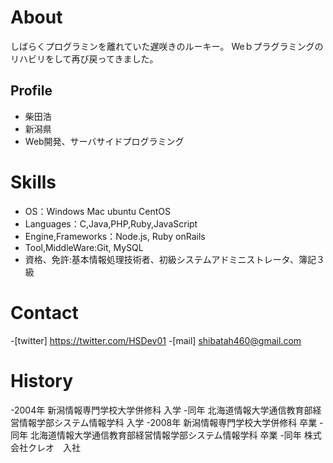 # About
しばらくプログラミンを離れていた遅咲きのルーキー。
Weｂプラグラミングのリハビリをして再び戻ってきました。

## Profile
- 柴田浩
- 新潟県
- Web開発、サーバサイドプログラミング

# Skills
- OS：Windows Mac ubuntu CentOS
- Languages：C,Java,PHP,Ruby,JavaScript
- Engine,Frameworks：Node.js, Ruby onRails
- Tool,MiddleWare:Git, MySQL
- 資格、免許:基本情報処理技術者、初級システムアドミニストレータ、簿記３級

# Contact
-[twitter] https://twitter.com/HSDev01
-[mail] shibatah460@gmail.com

# History
-2004年 新潟情報専門学校大学併修科 入学
-同年 北海道情報大学通信教育部経営情報学部システム情報学科 入学
-2008年 新潟情報専門学校大学併修科 卒業
-同年 北海道情報大学通信教育部経営情報学部システム情報学科 卒業
-同年 株式会社クレオ　入社
